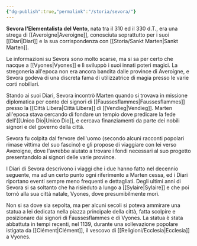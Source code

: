```yaml
---
{"dg-publish":true,"permalink":"/storia/sevora/"}
---
```


**Sevora l'Elementalista del Vento**, nata tra il 310 ed il 330 d.T., era una strega di [[Averoigne\|Averoigne]], conosciuta soprattutto per i suoi [[Diari\|Diari]] e la sua corrispondenza con [[Storia/Sankt Marten\|Sankt Marten]]. 

Le informazioni su Sevora sono molto scarse, ma si sa per certo che nacque a [[Vyones\|Vyones]] e lì sviluppò i suoi innati poteri magici. La stregoneria all'epoca non era ancora bandita dalle province di Averoigne, e Sevora godeva di una discreta fama di utilizzatrice di magia presso le varie corti nobiliari. 

Stando ai suoi Diari, Sevora incontrò Marten quando si trovava in missione diplomatica per conto dei signori di [[Faussesflammes\|Faussesflammes]] presso la [[Città Libera\|Città Libera]] di [[Vendieg\|Vendieg]]. Marten all'epoca stava cercando di fondare un tempio dove predicare la fede dell'[[Unico Dio\|Unico Dio]], e cercava finanziamenti da parte dei nobili signori e del governo della città. 

Sevora fu colpita dal fervore dell'uomo (secondo alcuni racconti popolari rimase vittima del suo fascino) e gli propose di viaggiare con lei verso Averoigne, dove l'avrebbe aiutato a trovare i fondi necessari al suo progetto presentandolo ai signori delle varie province. 

I Diari di Sevora descrivono i viaggi che i due hanno fatto nel decennio seguente, ma ad un certo punto ogni riferimento a Marten cessa, ed i Diari riportano eventi sempre meno frequenti e dettagliati. Degli ultimi anni di Sevora si sa soltanto che ha risieduto a lungo a [[Sylaire\|Sylaire]] e che poi tornò alla sua città natale, Vyones, dove presumibilmente morì. 

Non si sa dove sia sepolta, ma per alcuni secoli si poteva ammirare una statua a lei dedicata nella piazza principale della città, fatta scolpire e posizionare dai signori di Faussesflammes e di Vyones. La statua è stata abbattuta in tempi recenti, nel 1139, durante una sollevazione popolare istigata da [[Clément\|Clément]], il vescovo di [[Religioni/Ecclesia\|Ecclesia]] a Vyones. 